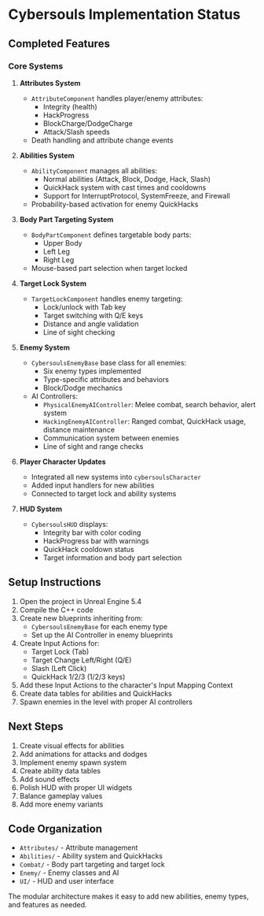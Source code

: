 # Cybersouls Implementation Status

## Completed Features

### Core Systems

1. **Attributes System**
   - `AttributeComponent` handles player/enemy attributes:
     - Integrity (health)
     - HackProgress
     - BlockCharge/DodgeCharge
     - Attack/Slash speeds
   - Death handling and attribute change events

2. **Abilities System**
   - `AbilityComponent` manages all abilities:
     - Normal abilities (Attack, Block, Dodge, Hack, Slash)
     - QuickHack system with cast times and cooldowns
     - Support for InterruptProtocol, SystemFreeze, and Firewall
   - Probability-based activation for enemy QuickHacks

3. **Body Part Targeting System**
   - `BodyPartComponent` defines targetable body parts:
     - Upper Body
     - Left Leg
     - Right Leg
   - Mouse-based part selection when target locked

4. **Target Lock System**
   - `TargetLockComponent` handles enemy targeting:
     - Lock/unlock with Tab key
     - Target switching with Q/E keys
     - Distance and angle validation
     - Line of sight checking

5. **Enemy System**
   - `CybersoulsEnemyBase` base class for all enemies:
     - Six enemy types implemented
     - Type-specific attributes and behaviors
     - Block/Dodge mechanics
   - AI Controllers:
     - `PhysicalEnemyAIController`: Melee combat, search behavior, alert system
     - `HackingEnemyAIController`: Ranged combat, QuickHack usage, distance maintenance
     - Communication system between enemies
     - Line of sight and range checks

6. **Player Character Updates**
   - Integrated all new systems into `cybersoulsCharacter`
   - Added input handlers for new abilities
   - Connected to target lock and ability systems

7. **HUD System**
   - `CybersoulsHUD` displays:
     - Integrity bar with color coding
     - HackProgress bar with warnings
     - QuickHack cooldown status
     - Target information and body part selection

## Setup Instructions

1. Open the project in Unreal Engine 5.4
2. Compile the C++ code
3. Create new blueprints inheriting from:
   - `CybersoulsEnemyBase` for each enemy type
   - Set up the AI Controller in enemy blueprints
4. Create Input Actions for:
   - Target Lock (Tab)
   - Target Change Left/Right (Q/E)
   - Slash (Left Click)
   - QuickHack 1/2/3 (1/2/3 keys)
5. Add these Input Actions to the character's Input Mapping Context
6. Create data tables for abilities and QuickHacks
7. Spawn enemies in the level with proper AI controllers

## Next Steps

1. Create visual effects for abilities
2. Add animations for attacks and dodges
3. Implement enemy spawn system
4. Create ability data tables
5. Add sound effects
6. Polish HUD with proper UI widgets
7. Balance gameplay values
8. Add more enemy variants

## Code Organization

- `Attributes/` - Attribute management
- `Abilities/` - Ability system and QuickHacks
- `Combat/` - Body part targeting and target lock
- `Enemy/` - Enemy classes and AI
- `UI/` - HUD and user interface

The modular architecture makes it easy to add new abilities, enemy types, and features as needed.